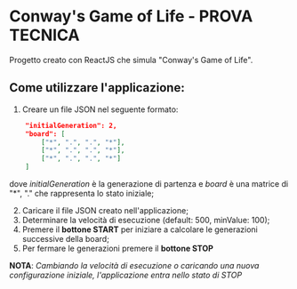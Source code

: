# Conway's Game of Life - PROVA TECNICA

Progetto creato con ReactJS che simula "Conway's Game of Life".

## Come utilizzare l'applicazione:

1. Creare un file JSON nel seguente formato:

```json
    "initialGeneration": 2,
    "board": [
        ["*", ".", ".", "*"],
        ["*", ".", ".", "*"],
        ["*", ".", ".", "*"]
    ]
```

dove *initialGeneration* è la generazione di partenza e *board* è una matrice di "*", "." che rappresenta lo stato iniziale;

2. Caricare il file JSON creato nell'applicazione;
3. Determinare la velocità di esecuzione (default: 500, minValue: 100);
4. Premere il **bottone START** per iniziare a calcolare le generazioni successive della board;
5. Per fermare le generazioni premere il **bottone STOP**

**NOTA**: *Cambiando la velocità di esecuzione o caricando una nuova configurazione iniziale, l'applicazione entra nello stato di STOP*